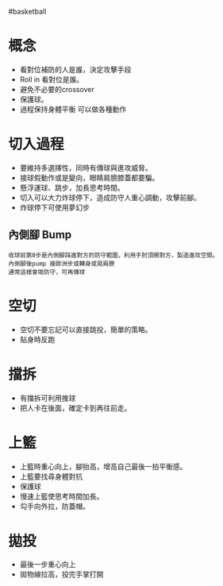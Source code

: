 #basketball 

# 概念
- 看對位補防的人是誰，決定攻擊手段
- Roll in 看對位是誰。
- 避免不必要的crossover
- 保護球。
- 過程保持身體平衡 可以做各種動作

# 切入過程
- 要維持多選擇性，同時有傳球與進攻威脅。
- 接球假動作或是變向，眼睛肩膀膝蓋都要騙。
- 懸浮運球、跳步，加長思考時間。
- 切入可以大力炸球停下，造成防守人重心調動，攻擊前腳。
-   炸球停下可使用夢幻步

## 內側腳 Bump
	收球前第0步是內側腳踩進對方的防守範圍，利用手肘頂開對方，製造進攻空間。
	內側腳後pump 接歐洲步或轉身或晃肩膀
	通常這樣會吸防守，可再傳球

# 空切
- 空切不要忘記可以直接跳投，簡單的策略。
- 貼身時反跑

# 擋拆
- 有擋拆可利用推球
- 把人卡在後面，確定卡到再往前走。

# 上籃
- 上籃時重心向上，腳抬高，增高自己最後一拍平衡感。
- 上籃要找尋身體對抗
- 保護球
- 慢速上籃使思考時間加長。
- 勾手向外拉，防蓋帽。

# 拋投
- 最後一步重心向上
- 拋物線拉高，投完手掌打開




